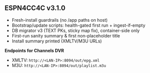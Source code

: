 ## ESPN4CC4C v3.1.0

- Fresh-install guardrails (no /app paths on host)
- Bootstrap/update scripts: health-gated first run + ingest-if-empty
- DB migrator v3 (TEXT PKs, sticky map fix), container-side only
- First-run sanity summary & first non-placeholder title
- Install summary printed (XMLTV/M3U URLs)

**Endpoints for Channels DVR**
- XMLTV: `http://<LAN-IP>:8094/out/epg.xml`
- M3U:   `http://<LAN-IP>:8094/out/playlist.m3u`
